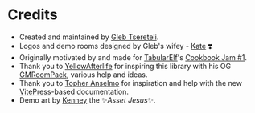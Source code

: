 # Credits

- Created and maintained by [Gleb Tsereteli](https://twitter.com/glebtsereteli).
- Logos and demo rooms designed by Gleb's wifey - [Kate](https://www.instagram.com/k8te_iv) ❣️
- Originally motivated by and made for [TabularElf](https://twitter.com/TabularElf)'s [Cookbook Jam #1](https://itch.io/jam/cookbook-jam-1).
- Thank you to [YellowAfterlife](https://twitter.com/YellowAfterlife) for inspiring this library with his OG [GMRoomPack](https://yellowafterlife.itch.io/gmroompack), various help and ideas.
- Thank you to [Topher Anselmo](https://topheranselmo.com/) for inspiration and help with the new [VitePress](https://vitepress.dev/)-based documentation.
- Demo art by [Kenney](https://kenney.nl) the ✨*Asset Jesus*✨.

